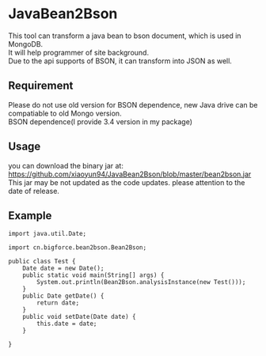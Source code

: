 # JavaBean2Bson
This tool can transform a java bean to bson document, which is used in MongoDB. </br>
It will help programmer of site background. </br>
Due to the api supports of BSON, it can transform into JSON as well. 

## Requirement
Please do not use old version for BSON dependence, new Java drive can be compatiable to old Mongo version.</br>
BSON dependence(I provide 3.4 version in my package)

## Usage
you can download the binary jar at:</br>
https://github.com/xiaoyun94/JavaBean2Bson/blob/master/bean2bson.jar</br>
This jar may be not updated as the code updates. please attention to the date of release.

## Example

```
import java.util.Date;

import cn.bigforce.bean2bson.Bean2Bson;

public class Test {
	Date date = new Date();
	public static void main(String[] args) {
		System.out.println(Bean2Bson.analysisInstance(new Test()));
	}
	public Date getDate() {
		return date;
	}
	public void setDate(Date date) {
		this.date = date;
	}
	
}
```

